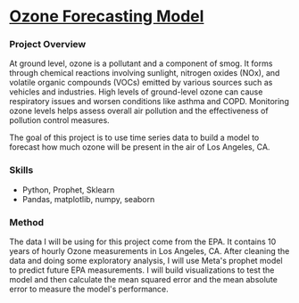 # [Ozone Forecasting Model](https://github.com/jonbig/Data_Science_Portfolio/blob/main/data_analysis_projects/voter_turnout_model/final_2019_denver_model.ipynb)

### **Project Overview**

At ground level, ozone is a pollutant and a component of smog. It forms through chemical reactions involving sunlight, nitrogen oxides (NOx), and volatile organic compounds (VOCs) emitted by various sources such as vehicles and industries. High levels of ground-level ozone can cause respiratory issues and worsen conditions like asthma and COPD. Monitoring ozone levels helps assess overall air pollution and the effectiveness of pollution control measures.

The goal of this project is to use time series data to build a model to forecast how much ozone will be present in the air of Los Angeles, CA. 

### Skills

- Python, Prophet, Sklearn
- Pandas, matplotlib, numpy, seaborn


### Method
The data I will be using for this project come from the EPA. It contains 10 years of hourly Ozone measurements in Los Angeles, CA. After cleaning the data and doing some exploratory analysis, I will use Meta's prophet model to predict future EPA measurements. I will build visualizations to test the model and then calculate the mean squared error and the mean absolute error to measure the model's performance. 
